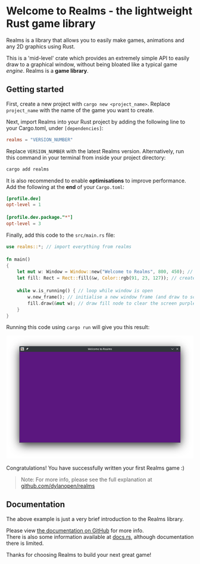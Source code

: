 # Welcome to Realms - the lightweight Rust game library

Realms is a library that allows you to easily make games, animations and any 2D graphics using Rust.

This is a 'mid-level' crate which provides an extremely simple API to easily
draw to a graphical window, without being bloated like a typical game *engine*.
Realms is a **game library**.

## Getting started

First, create a new project with `cargo new <project_name>`.
Replace `project_name` with the name of the game you want to create.

Next, import Realms into your Rust project by adding the following line to your
Cargo.toml, under `[dependencies]`:

``` toml
realms = "VERSION_NUMBER"
```

Replace `VERSION_NUMBER` with the latest Realms version.
Alternatively, run this command in your terminal from inside your project
directory:

``` sh
cargo add realms
```

It is also recommended to enable **optimisations** to improve performance.
Add the following at the **end** of your `Cargo.toml`:

``` toml
[profile.dev]
opt-level = 1

[profile.dev.package."*"]
opt-level = 3
```

Finally, add this code to the `src/main.rs` file:

``` rust
use realms::*; // import everything from realms

fn main()
{
    let mut w: Window = Window::new("Welcome to Realms", 800, 450); // create window frame
    let fill: Rect = Rect::fill(&w, Color::rgb(91, 23, 127)); // create a rectangle that fills the screen

    while w.is_running() { // loop while window is open
        w.new_frame(); // initialise a new window frame (and draw to screen)
        fill.draw(&mut w); // draw fill node to clear the screen purple
    }
}
```

Running this code using `cargo run` will give you this result:

![An 800x600 window with title "Welcome to Realms" and filled with a purple background](docs/res/purple_window.png)

Congratulations! You have successfully written your first Realms game :\)

> Note: For more info, please see the full explanation at [github.com/dylanopen/realms](https://github.com/dylanopen/realms/tree/main/docs/examples/1-window.md)

## Documentation

The above example is just a very brief introduction to the Realms library.

Please view [the documentation on GitHub](https://github.com/dylanopen/realms/tree/master/docs)
for more info.  
There is also some information available at [docs.rs](https://docs.rs/realms),
although documentation there is limited.

Thanks for choosing Realms to build your next great game!

